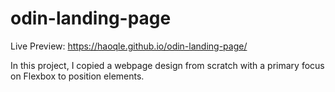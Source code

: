# odin-landing-page

Live Preview: https://haoqle.github.io/odin-landing-page/

In this project, I copied a webpage design from scratch with a primary focus on Flexbox to position elements.